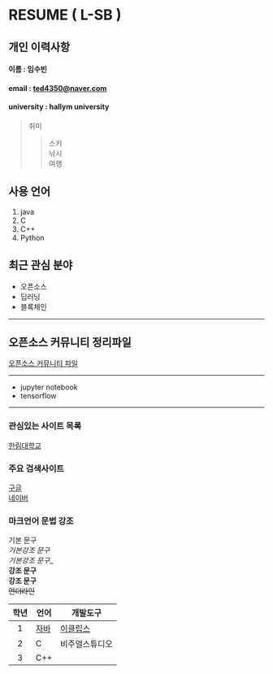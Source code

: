 # RESUME ( L-SB )

## 개인 이력사항

#### 이름 : 임수빈
#### email : ted4350@naver.com  
#### university : hallym university  

> 취미  
>> 스키  
>> 낚시  
>> 여행

## 사용 언어 
1. java
2. C
3. C++
4. Python

## 최근 관심 분야
* 오픈소스
* 딥러닝
* 블록체인
-----
## 오픈소스 커뮤니티 정리파일

[오픈소스 커뮤니티 파일](openSourceCommunity.md)

------------------
* jupyter notebook
* tensorflow
----
### 관심있는 사이트 목록
[한림대학교][hallym]

### 주요 검색사이트 
[구글][Google]  
[네이버][naver]

### 마크언어 문법 강조 

기본 문구  
*기본강조 문구*  
_기본강조 문구__  
**강조 문구**  
__강조 문구__  
~~언더라인~~  


|학년|언어|개발도구|
|:---:|---|---|
|1|[자바](http://www.oracle.com)|[이클립스][eclipse]|
|2|C|비주얼스튜디오|
|3|C++||





[eclipse]: http://www.eclipse.org
[Google]: http://www.google.com
[naver]: http://www.naver.com
[hallym]: http://www.hallym.ac.kr
